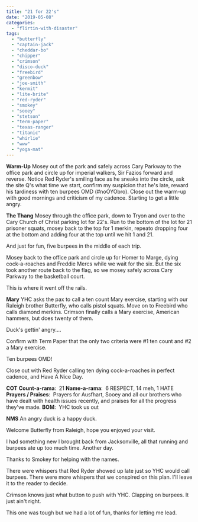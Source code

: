 ```yaml
---
title: "21 for 22's"
date: "2019-05-08"
categories: 
  - "flirtin-with-disaster"
tags: 
  - "butterfly"
  - "captain-jack"
  - "cheddar-bo"
  - "chipper"
  - "crimson"
  - "disco-duck"
  - "freebird"
  - "greenbow"
  - "joe-smith"
  - "kermit"
  - "lite-brite"
  - "red-ryder"
  - "smokey"
  - "sooey"
  - "stetson"
  - "term-paper"
  - "texas-ranger"
  - "titanic"
  - "whirlie"
  - "www"
  - "yoga-mat"
---
```


**Warm-Up** Mosey out of the park and safely across Cary Parkway to the office park and circle up for imperial walkers, Sir Fazios forward and reverse. Notice Red Ryder's smiling face as he sneaks into the circle, ask the site Q's what time we start, confirm my suspicion that he's late, reward his tardiness with ten burpees OMD (#noOYObro). Close out the warm-up with good mornings and criticism of my cadence. Starting to get a little angry.

**The Thang** Mosey through the office park, down to Tryon and over to the Cary Church of Christ parking lot for 22's. Run to the bottom of the lot for 21 prisoner squats, mosey back to the top for 1 merkin, repeato dropping four at the bottom and adding four at the top until we hit 1 and 21.

And just for fun, five burpees in the middle of each trip.

Mosey back to the office park and circle up for Homer to Marge, dying cock-a-roaches and Freddie Mercs while we wait for the six. But the six took another route back to the flag, so we mosey safely across Cary Parkway to the basketball court.

This is where it went off the rails.

**Mary** YHC asks the pax to call a ten count Mary exercise, starting with our Raleigh brother Butterfly, who calls pistol squats. Move on to Freebird who calls diamond merkins. Crimson finally calls a Mary exercise, American hammers, but does twenty of them.

Duck's gettin' angry....

Confirm with Term Paper that the only two criteria were #1 ten count and #2 a Mary exercise.

Ten burpees OMD!

Close out with Red Ryder calling ten dying cock-a-roaches in perfect cadence, and Have A Nice Day.

**COT** **Count-a-rama**:  21 **Name-a-rama**:  6 RESPECT, 14 meh, 1 HATE **Prayers / Praises**:  Prayers for Ausfhart, Sooey and all our brothers who have dealt with health issues recently, and praises for all the progress they've made. **BOM**:  YHC took us out

**NMS** An angry duck is a happy duck.

Welcome Butterfly from Raleigh, hope you enjoyed your visit.

I had something new I brought back from Jacksonville, all that running and burpees ate up too much time. Another day.

Thanks to Smokey for helping with the names.

There were whispers that Red Ryder showed up late just so YHC would call burpees. There were more whispers that we conspired on this plan. I'll leave it to the reader to decide.

Crimson knows just what button to push with YHC. Clapping on burpees. It just ain't right.

This one was tough but we had a lot of fun, thanks for letting me lead.
